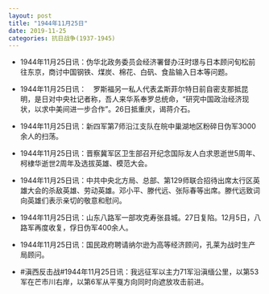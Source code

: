 ```yaml
---
layout: post
title: "1944年11月25日"
date: 2019-11-25
categories: 抗日战争(1937-1945)
---
```


<meta name="referrer" content="no-referrer" />

- 1944年11月25日讯：伪华北政务委员会经济署督办汪时璟与日本顾问旬松前往东京，商讨中国钢铁、煤炭、棉花、白矾、食盐输入日本等问题。 

- 1944年11月25日讯：　罗斯福另一私人代表孟斯菲尔特日前自密支那抵昆明，是日对中央社记者称，吾人来华系奉罗总统命，“研究中国政治经济现状，以求中美间进一步合作”。26日抵重庆，谒蒋介石。 

- 1944年11月25日讯：新四军第7师沿江支队在皖中巢湖地区粉碎日伪军3000余人的扫荡。 

- 1944年11月25日讯：晋察冀军区卫生部召开纪念国际友人白求恩逝世5周年、柯棣华逝世2周年及选拔英雄、模范大会。 

- 1944年11月25日讯：中共中央北方局、总部、第129师联合招待出席太行区英雄大会的杀敌英雄、劳动英雄。邓小平、滕代远、张际春等出席。滕代远致词向英雄们表示亲切的敬意和慰问。 

- 1944年11月25日讯：山东八路军一部攻克寿张县城。27日复陷。12月5日，八路军再度收复，俘日伪军400余人。 

- 1944年11月25日讯：国民政府聘请纳尔逊为高等经济顾问，孔莱为战时生产局顾问。 

- #滇西反击战#1944年11月25日讯：我远征军以主力71军沿滇缅公里，以第53军在芒市川右岸，以第6军从平戛方向同时向遮放攻击前进。 

